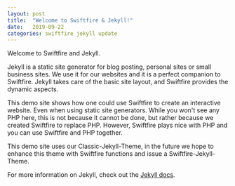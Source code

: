 ```yaml
---
layout: post
title:  "Welcome to Swiftfire & Jekyll!"
date:   2019-09-22
categories: swiftfire jekyll update
---
```

Welcome to Swiftfire and Jekyll.

Jekyll is a static site generator for blog posting, personal sites or small business sites. We use it for our websites and it is a perfect companion to Swiftfire. Jekyll takes care of the basic site layout, and Swiftfire provides the dynamic aspects.

This demo site shows how one could use Swiftfire to create an interactive website. Even when using static site generators. While you won't see any PHP here, this is not because it cannot be done, but rather because we created Swiftfire to replace PHP. However, Swiftfire plays nice with PHP and you can use Swiftfire and PHP together.

This demo site uses our Classic-Jekyll-Theme, in the future we hope to enhance this theme with Swiftfire functions and issue a Swiftfire-Jekyll-Theme.

For more information on Jekyll, check out the [Jekyll docs][jekyll-docs].

[jekyll-docs]: https://jekyllrb.com/docs/home
